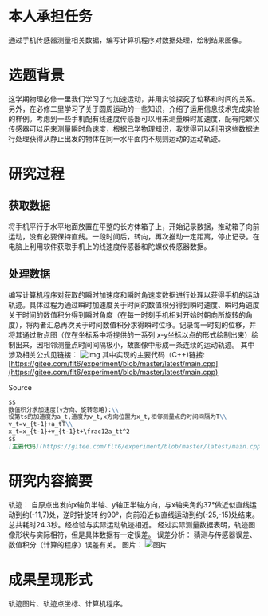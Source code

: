 # 本人承担任务
通过手机传感器测量相关数据，编写计算机程序对数据处理，绘制结果图像。

# 选题背景

这学期物理必修一里我们学习了匀加速运动，并用实验探究了位移和时间的关系。另外，在必修二里学习了关于圆周运动的一些知识，介绍了运用信息技术完成实验的样例。考虑到一些手机配有线速度传感器可以用来测量瞬时加速度，配有陀螺仪传感器可以用来测量瞬时角速度，根据已学物理知识，我觉得可以利用这些数据进行处理获得从静止出发的物体在同一水平面内不规则运动的运动轨迹。

# 研究过程
## 获取数据
将手机平行于水平地面放置在平整的长方体箱子上，开始记录数据，推动箱子向前运动，没有必要保持直线。一段时间后，转向，再次推动一定距离，停止记录。在电脑上利用软件获取手机上的线速度传感器和陀螺仪传感器数据。
## 处理数据
编写计算机程序对获取的瞬时加速度和瞬时角速度数据进行处理以获得手机的运动轨迹。具体过程为通过瞬时加速度关于时间的数值积分得到瞬时速度、瞬时角速度关于时间的数值积分得到瞬时角度（在每一时刻手机相对开始时朝向所旋转的角度），将两者汇总再次关于时间数值积分求得瞬时位移。记录每一时刻的位移，并将其通过散点图（仅在坐标系中将提供的一系列 x-y坐标以点的形式绘制出来）绘制出来，因相邻测量点时间间隔极小，故图像中形成一条连续的运动轨迹。
其中涉及相关公式见链接：
![img](https://gitee.com/flt6/experiment/raw/master/%E5%AE%9E%E9%AA%8C%E6%8A%A5%E5%91%8A/%E5%85%AC%E5%BC%8F.png)
其中实现的主要代码（C++)链接:[https://gitee.com/flt6/experiment/blob/master/latest/main.cpp](https://gitee.com/flt6/experiment/blob/master/latest/main.cpp)



Source

```markdown
$$
数值积分求加速度(y方向、旋转忽略):\\
设第ts的加速度为a_t,速度为v_t,x方向位置为x_t,相邻测量点的时间间隔为T\\
v_t=v_{t-1}+a_tT\\
x_t=x_{t-1}+v_{t-1}t+\frac12a_tt^2
$$
[主要代码](https://gitee.com/flt6/experiment/blob/master/latest/main.cpp)
```

# 研究内容摘要
轨迹：
自原点出发向x轴负半轴、y轴正半轴方向，与x轴夹角约37°做近似直线运动到约(-11,7)处，逆时针旋转  约90°，向前沿近似直线运动到约(-25,-15)处结束。总共耗时24.3秒。经检验与实际运动轨迹相近。
经过实际测量数据表明，轨迹图像形状与实际相符，但是具体数据有一定误差。
误差分析：
猜测与传感器误差、数值积分（计算的程序）误差有关。
图片：
![图片](https://gitee.com/flt6/experiment/raw/master/%E5%AE%9E%E9%AA%8C%E6%8A%A5%E5%91%8A/img.png)

# 成果呈现形式
轨迹图片、轨迹点坐标、计算机程序。
